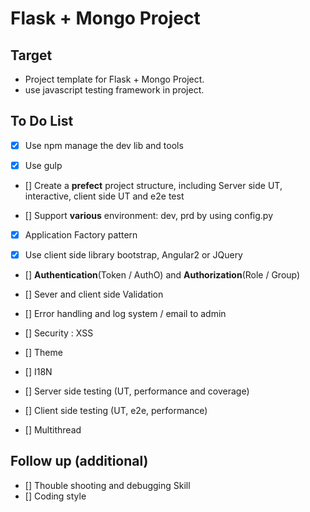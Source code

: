 Flask + Mongo Project
================

Target
------------
- Project template for Flask + Mongo Project.
- use javascript testing framework in project.


To Do List
------------
* [X] Use npm manage the dev lib and tools

* [X] Use gulp 

* [] Create a **prefect** project structure, including Server side UT, interactive, client side UT and e2e test

* [] Support **various** environment: dev, prd by using config.py

* [X] Application Factory pattern

* [X] Use client side library bootstrap, Angular2 or JQuery

* [] **Authentication**(Token / AuthO) and **Authorization**(Role / Group)  

* [] Sever and client side Validation

* [] Error handling and log system / email to admin

* [] Security : XSS

* [] Theme

* [] I18N

* [] Server side testing (UT, performance and coverage)

* [] Client side testing (UT, e2e, performance)

* [] Multithread


Follow up (**additional**)
------------
* [] Thouble shooting and debugging Skill
* [] Coding style








